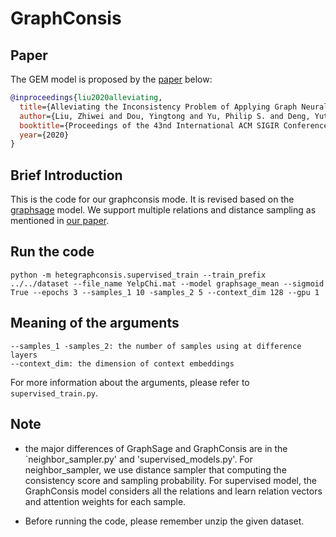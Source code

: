 
# GraphConsis

## Paper
The GEM model is proposed by the [paper](https://arxiv.org/abs/2005.00625) below:
```bibtex
@inproceedings{liu2020alleviating,
  title={Alleviating the Inconsistency Problem of Applying Graph Neural Network to Fraud Detection},
  author={Liu, Zhiwei and Dou, Yingtong and Yu, Philip S. and Deng, Yutong and Peng, Hao},
  booktitle={Proceedings of the 43nd International ACM SIGIR Conference on Research and Development in Information Retrieval},
  year={2020}
}
```


## Brief Introduction

This is the code for our graphconsis mode. It is revised based on the [graphsage](https://github.com/williamleif/GraphSAGE/tree/master/graphsage) model. We support multiple relations and distance sampling as mentioned in [our paper](https://arxiv.org/pdf/2005.00625.pdf).


## Run the code
`python -m hetegraphconsis.supervised_train --train_prefix ../../dataset --file_name YelpChi.mat --model graphsage_mean --sigmoid True --epochs 3 --samples_1 10 -samples_2 5 --context_dim 128 --gpu 1`


## Meaning of the arguments
```
--samples_1 -samples_2: the number of samples using at difference layers
--context_dim: the dimension of context embeddings
```
For more information about the arguments, please refer to `supervised_train.py`.

## Note
- the major differences of GraphSage and GraphConsis are in the `neighbor_sampler.py' and 'supervised_models.py'. For neighbor_sampler, we use distance sampler that computing the consistency score and sampling probability. For supervised model, the GraphConsis model considers all the relations and learn relation vectors and attention weights for each sample.

- Before running the code, please remember unzip the given dataset. 
